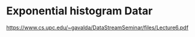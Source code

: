 
# Exponential histogram Datar

https://www.cs.upc.edu/~gavalda/DataStreamSeminar/files/Lecture6.pdf

 
